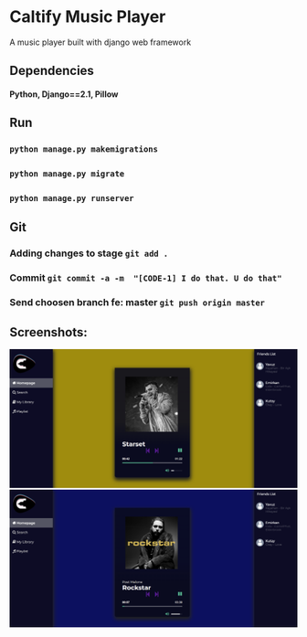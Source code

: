 # Caltify Music Player

A music player built with django web framework

## Dependencies
#### Python, Django==2.1, Pillow

## Run 

### `python manage.py makemigrations`
### `python manage.py migrate`
### `python manage.py runserver`

## Git

### Adding changes to stage `git add .`
### Commit `git commit -a -m  "[CODE-1] I do that. U do that"`
### Send choosen branch fe: master `git push origin master`

## Screenshots:

![](./media/unknown.png)
![](./media/unknown2.png)